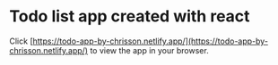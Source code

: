 # Todo list app created with react
Click [https://todo-app-by-chrisson.netlify.app/](https://todo-app-by-chrisson.netlify.app/) to view the app in your browser.
